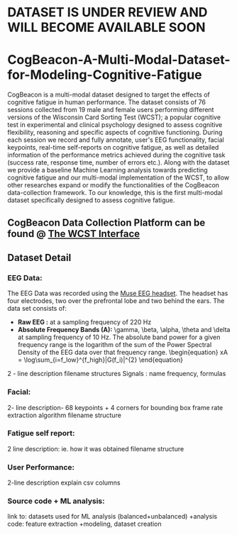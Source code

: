 # DATASET IS UNDER REVIEW AND WILL BECOME AVAILABLE SOON

# CogBeacon-A-Multi-Modal-Dataset-for-Modeling-Cognitive-Fatigue
CogBeacon is a multi-modal dataset designed to target the effects of cognitive fatigue in human performance. The dataset consists of 76 sessions collected from 19 male and female users performing different versions of the Wisconsin Card Sorting Test (WCST); a popular cognitive test in experimental and clinical psychology designed to assess cognitive flexibility, reasoning and specific aspects of cognitive functioning. During each session we record and fully annotate, user's EEG functionality, facial keypoints, real-time self-reports on cognitive fatigue, as well as detailed information of the performance metrics achieved during the cognitive task (success rate, response time, number of errors etc.). Along with the dataset we provide a baseline Machine Learning analysis towards predicting cognitive fatigue and our multi-modal implementation of the WCST, to allow other researches expand or modify the functionalities of the CogBeacon data-collection framework. To our knowledge, this is the first multi-modal dataset specifically designed to assess cognitive fatigue.



## CogBeacon Data Collection Platform can be found @ [The WCST Interface](https://github.com/MikeMpapa/CogBeacon-WCST_interface/)

## Dataset Detail

### EEG Data:
The EEG Data was recorded using the [Muse EEG headset](https://choosemuse.com/). The headset has four electrodes, two over the prefrontal lobe and two behind the ears. The data set consists of:
* **Raw EEG :** at a sampling frequency of 220 Hz
* **Absolute Frequency Bands (A):** \gamma, \beta, \alpha, \theta and \delta at sampling frequency of 10 Hz. The absolute band power for a given frequency range is the logarithm of the sum of the Power Spectral Density of the EEG data over that frequency range.
      \begin{equation}
        xA = \log\sum_{i=f\_low}^{f\_high}|G(f_i)|^{2}
    \end{equation}

2 - line description
filename structures
Signals : name frequency, formulas

### Facial:
2- line description- 68 keypoints + 4 corners for bounding box
frame rate
extraction algorithm 
filename structure

### Fatigue self report:
2 line description: ie. how it was obtained
filename structure

### User Performance:
2-line description
explain csv columns

### Source code + ML analysis:
link to: datasets used for ML analysis (balanced+unbalanced)
+analysis code: feature extraction +modeling, dataset creation
